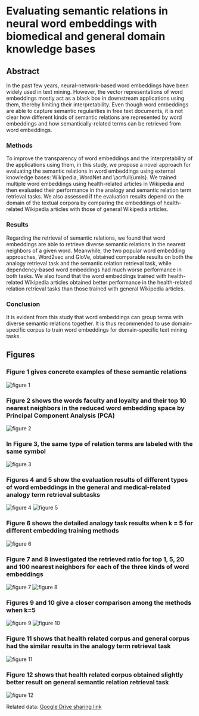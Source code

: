 # Evaluating semantic relations in neural word embeddings with biomedical and general domain knowledge bases
## Abstract
In the past few years, neural-network-based word embeddings have been widely used in text mining. However, the vector
representations of word embeddings mostly act as a black box in downstream applications using them, thereby limiting
their interpretability. Even though word embeddings are able to capture semantic regularities in free text documents,
it is not clear how different kinds of semantic relations are represented by word embeddings and how semantically-related
terms can be retrieved from word embeddings.
### Methods
To improve the transparency of word embeddings and the interpretability of the applications using them, in this study,
we propose a novel approach for evaluating the semantic relations in word embeddings using external knowledge bases:
Wikipedia, WordNet and \acrfull{umls}. We trained multiple word embeddings using health-related articles in Wikipedia
and then evaluated their performance in the analogy and semantic relation term retrieval tasks. We also assessed if the
evaluation results depend on the domain of the textual corpora by comparing the embeddings of health-related Wikipedia
articles with those of general Wikipedia articles.
### Results
Regarding the retrieval of semantic relations, we found that word embeddings are able to retrieve diverse semantic
relations in the nearest neighbors of a given word. Meanwhile, the two popular word embedding approaches, Word2vec
and GloVe, obtained comparable results on both the analogy retrieval task and the semantic relation retrieval task,
while dependency-based word embeddings had much worse performance in both tasks. We also found that the word embeddings
trained with health-related Wikipedia articles obtained better performance in the health-related relation retrieval tasks
than those trained with general Wikipedia articles.
### Conclusion
It is evident from this study that word embeddings can group terms with diverse semantic relations together. It is thus
recommended to use domain-specific corpus to train word embeddings for domain-specific text mining tasks.


## Figures

### Figure 1 gives concrete examples of these semantic relations
![figure 1](materials/Figure1.png)

### Figure 2 shows the words faculty and loyalty and their top 10 nearest neighbors in the reduced word embedding space by Principal Component Analysis (PCA)
![figure 2](materials/Figure2.jpg)

### In Figure 3, the same type of relation terms are labeled with the same symbol
![figure 3](materials/Figure3.jpg)

### Figures 4 and 5 show the evaluation results of different types of word embeddings in the general and medical-related analogy term retrieval subtasks
![figure 4](materials/Figure4.png)
![figure 5](materials/Figure5.png)

### Figure 6 shows the detailed analogy task results when k = 5 for different embedding training methods
![figure 6](materials/Figure6.png)

### Figure 7 and 8 investigated the retrieved ratio for top 1, 5, 20 and 100 nearest neighbors for each of the three kinds of word embeddings
![figure 7](materials/Figure7.png)
![figure 8](materials/Figure8.png)

### Figures 9 and 10 give a closer comparison among the methods when k=5
![figure 9](materials/Figure9.png)
![figure 10](materials/Figure10.png)

### Figure 11 shows that health related corpus and general corpus had the similar results in the analogy term retrieval task
![figure 11](materials/Figure11.png)

### Figure 12 shows that health related corpus obtained slightly better result on general semantic relation retrieval task
![figure 12](materials/Figure12.png)

Related data: [Google Drive sharing link](https://drive.google.com/open?id=0Bze8dEz4G92GOFRsYlZJdHNHRDA)
